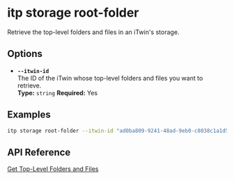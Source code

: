 # itp storage root-folder

Retrieve the top-level folders and files in an iTwin's storage.

## Options

- **`--itwin-id`**  
  The ID of the iTwin whose top-level folders and files you want to retrieve.  
  **Type:** `string` **Required:** Yes

## Examples

```bash
itp storage root-folder --itwin-id "ad0ba809-9241-48ad-9eb0-c8038c1a1d51"
```

## API Reference

[Get Top-Level Folders and Files](https://developer.bentley.com/apis/storage/operations/get-top-level-folders-and-files-by-project/)
